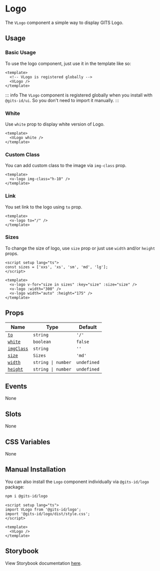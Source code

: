 # Logo

The `VLogo` component a simple way to display GITS Logo.

## Usage

### Basic Usage

To use the logo component, just use it in the template like so:

```vue
<template>
  <!-- VLogo is registered globally -->
  <VLogo />
</template>
```

<LivePreview src="components-logo--default" height="100" />

::: info
The `VLogo` component is registered globally when you install with `@gits-id/ui`. So you don't need to import it manually.
:::

### White

Use `white` prop to display white version of Logo.

```vue
<template>
  <VLogo white />
</template>
```

<LivePreview src="components-logo--white" height="100" />

### Custom Class

You can add custom class to the image via `img-class` prop.

```vue
<template>
  <v-logo img-class="h-10" />
</template>
```

<LivePreview src="components-logo--custom-class" height="100" />

### Link

You set link to the logo using `to` prop.

```vue
<template>
  <v-logo to="/" />
</template>
```

### Sizes

To change the size of logo, use `size` prop or just use `width` and/or `height` props.

```vue
<script setup lang="ts">
const sizes = ['xxs', 'xs', 'sm', 'md', 'lg'];
</script>

<template>
  <v-logo v-for="size in sizes" :key="size" :size="size" />
  <v-logo :width="300" />
  <v-logo width="auto" :height="175" />
</template>
```

<LivePreview src="components-logo--sizes" height="250" />

## Props

| Name                    | Type               | Default     |
| ----------------------- | ------------------ | ----------- |
| [`to`](#to)             | `string`           | `'/'`       |
| [`white`](#white)       | `boolean`          | `false`     |
| [`imgClass`](#imgClass) | `string`           | `''`        |
| [`size`](#size)         | `Sizes`            | `'md'`      |
| [`width`](#width)       | `string \| number` | `undefined` |
| [`height`](#height)     | `string \| number` | `undefined` |

## Events

None

## Slots

None

## CSS Variables

None

## Manual Installation

You can also install the `Logo` component individually via `@gits-id/logo` package:

```bash
npm i @gits-id/logo
```

```vue
<script setup lang="ts">
import VLogo from '@gits-id/logo';
import '@gits-id/logo/dist/style.css';
</script>

<template>
  <VLogo />
</template>
```

## Storybook

View Storybook documentation [here](https://gits-ui.web.app/?path=/story/components-logo--default).
